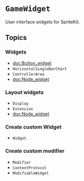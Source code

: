# ``GameWidget``

User interface widgets for SpriteKit.

<!--## Overview-->
<!---->
<!--Text-->

## Topics

### Widgets

- <doc:Button_widget>
- ``HorizontalSingleBarChart``
- ``ControllerArea``
- <doc:Node_widget>

### Layout widgets

- ``Display``
- ``Extension``
- <doc:Node_widget>

### Create custom Widget

- ``Widget``

### Create custom modifier

- ``Modifier``
- ``ContextProtocol``
- ``ModifiableWidget``
